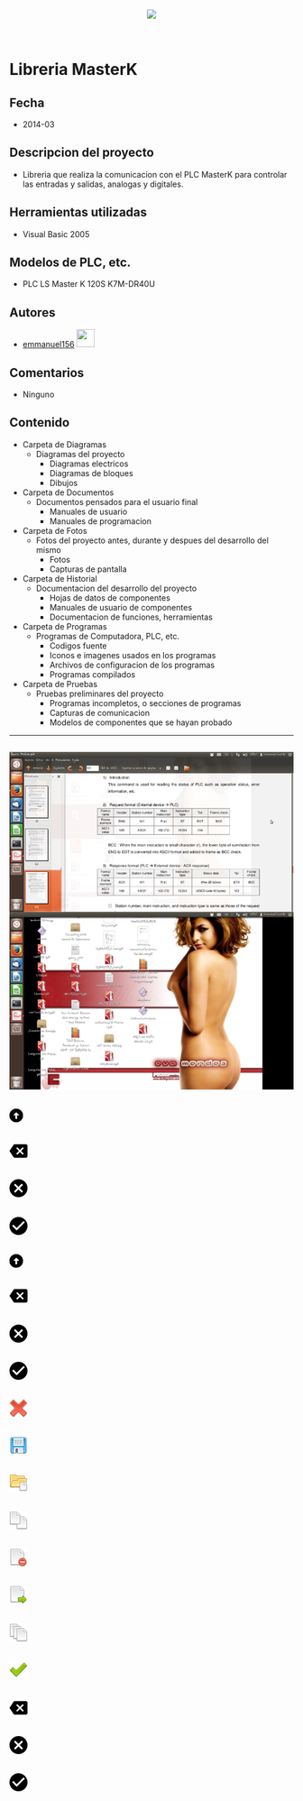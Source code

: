 <br/>
<p align="center">
  <img src="https://avatars2.githubusercontent.com/u/15052789?v=3&s=200">
</p>
<br/>

# Libreria MasterK 

## Fecha
* 2014-03

## Descripcion del proyecto
* Libreria que realiza la comunicacion con el PLC MasterK para controlar las entradas y salidas, analogas y digitales.

## Herramientas utilizadas
* Visual Basic 2005

## Modelos de PLC, etc.
* PLC LS Master K 120S K7M-DR40U

## Autores
* <a href="http://www.github.com/emmanuel156">emmanuel156</a> <img src="https://avatars0.githubusercontent.com/u/15036095?v=3" height="32" width="32">

## Comentarios
* Ninguno

## Contenido
* Carpeta de Diagramas
	* Diagramas del proyecto
		* Diagramas electricos
		* Diagramas de bloques
		* Dibujos
* Carpeta de Documentos
	* Documentos pensados para el usuario final
		* Manuales de usuario
		* Manuales de programacion
* Carpeta de Fotos
	* Fotos del proyecto antes, durante y despues del desarrollo del mismo
		* Fotos
		* Capturas de pantalla
* Carpeta de Historial
	* Documentacion del desarrollo del proyecto
		* Hojas de datos de componentes
		* Manuales de usuario de componentes
		* Documentacion de funciones, herramientas
* Carpeta de Programas
	* Programas de Computadora, PLC, etc. 
		* Codigos fuente
		* Iconos e imagenes usados en los programas
		* Archivos de configuracion de los programas
		* Programas compilados
* Carpeta de Pruebas
	* Pruebas preliminares del proyecto
		* Programas incompletos, o secciones de programas
		* Capturas de comunicacion
		* Modelos de componentes que se hayan probado

---
![Captura de pantalla de 2014-01-09 085709.png](/Historial/Captura%20de%20pantalla%20de%202014-01-09%20085709.png)
---
![arrow_up_alt1_24x24.png](/Programas/hhCharacterEntry/hhCharacterEntry/Iconos/arrow_up_alt1_24x24.png)
---
![backspace_arrow.png](/Programas/hhCharacterEntry/hhCharacterEntry/Iconos/backspace_arrow.png)
---
![cancel_button.png](/Programas/hhCharacterEntry/hhCharacterEntry/Iconos/cancel_button.png)
---
![circle_with_check_symbol.png](/Programas/hhCharacterEntry/hhCharacterEntry/Iconos/circle_with_check_symbol.png)
---
![arrow_up_alt1_24x24.png](/Programas/hhComboEntry/hhComboEntry/Iconos/arrow_up_alt1_24x24.png)
---
![backspace_arrow.png](/Programas/hhComboEntry/hhComboEntry/Iconos/backspace_arrow.png)
---
![cancel_button.png](/Programas/hhComboEntry/hhComboEntry/Iconos/cancel_button.png)
---
![circle_with_check_symbol.png](/Programas/hhComboEntry/hhComboEntry/Iconos/circle_with_check_symbol.png)
---
![cross.png](/Programas/hhDialogoArchivos/hhDialogoArchivos/Iconos/cross.png)
---
![disk.png](/Programas/hhDialogoArchivos/hhDialogoArchivos/Iconos/disk.png)
---
![folder_page_white.png](/Programas/hhDialogoArchivos/hhDialogoArchivos/Iconos/folder_page_white.png)
---
![page_white_copy.png](/Programas/hhDialogoArchivos/hhDialogoArchivos/Iconos/page_white_copy.png)
---
![page_white_delete.png](/Programas/hhDialogoArchivos/hhDialogoArchivos/Iconos/page_white_delete.png)
---
![page_white_go.png](/Programas/hhDialogoArchivos/hhDialogoArchivos/Iconos/page_white_go.png)
---
![page_white_stack.png](/Programas/hhDialogoArchivos/hhDialogoArchivos/Iconos/page_white_stack.png)
---
![tick.png](/Programas/hhDialogoArchivos/hhDialogoArchivos/Iconos/tick.png)
---
![backspace-arrow.png](/Programas/hhNumericEntry/hhNumericEntry/Iconos/backspace-arrow.png)
---
![cancel-button.png](/Programas/hhNumericEntry/hhNumericEntry/Iconos/cancel-button.png)
---
![circle-with-check-symbol.png](/Programas/hhNumericEntry/hhNumericEntry/Iconos/circle-with-check-symbol.png)
---
